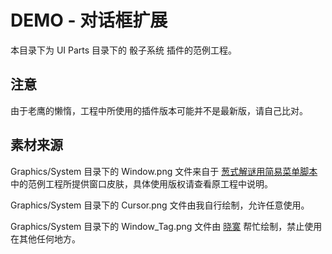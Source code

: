 # DEMO - 对话框扩展

本目录下为 UI Parts 目录下的 骰子系统 插件的范例工程。

## 注意

由于老鹰的懒惰，工程中所使用的插件版本可能并不是最新版，请自己比对。

## 素材来源

Graphics/System 目录下的 Window.png 文件来自于 [葱式解谜用简易菜单脚本](http://rpg.blue/thread-476318-1-1.html) 中的范例工程所提供窗口皮肤，具体使用版权请查看原工程中说明。

Graphics/System 目录下的 Cursor.png 文件由我自行绘制，允许任意使用。

Graphics/System 目录下的 Window_Tag.png 文件由 [晓寞](http://xiaomoxiaomoxiaomo.lofter.com/) 帮忙绘制，禁止使用在其他任何地方。